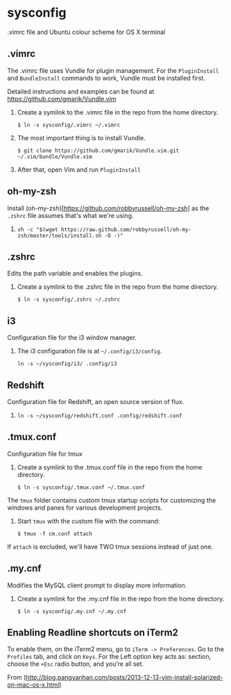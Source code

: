 sysconfig
=========

.vimrc file and Ubuntu colour scheme for OS X terminal

## .vimrc

The .vimrc file uses Vundle for plugin management. For the `PluginInstall` and `BundleInstall`
commands to work, Vundle must be installed first.

Detailed instructions and examples can be found at https://github.com/gmarik/Vundle.vim

1. Create a symlink to the .vimrc file in the repo from the home directory.

    `$ ln -s sysconfig/.vimrc ~/.vimrc`

1. The most important thing is to install Vundle.

    `$ git clone https://github.com/gmarik/Vundle.vim.git ~/.vim/bundle/Vundle.vim`

1. After that, open Vim and run `PluginInstall`

## oh-my-zsh

Install (oh-my-zsh)[https://github.com/robbyrussell/oh-my-zsh]
as the `.zshrc` file assumes that's what we're using.

1. `sh -c "$(wget https://raw.github.com/robbyrussell/oh-my-zsh/master/tools/install.sh -O -)"`

## .zshrc

Edits the path variable and enables the plugins.

1. Create a symlink to the .zshrc file in the repo from the home directory.

    `$ ln -s sysconfig/.zshrc ~/.zshrc`

## i3

Configuration file for the i3 window manager.

1. The i3 configuration file is at `~/.config/i3/config`.

    `ln -s ~/sysconfig/i3/ .config/i3`

## Redshift

Configuration file for Redshift, an open source version of flux.

1. `ln -s ~/sysconfig/redshift.conf .config/redshift.conf`

## .tmux.conf

Configuration file for tmux

1. Create a symlink to the .tmux.conf file in the repo from the home directory.

    `$ ln -s sysconfig/.tmux.conf ~/.tmux.conf`

The `tmux` folder contains custom tmux startup scripts for customizing the windows
and panes for various development projects.

1. Start `tmux` with the custom file with the command:

    `$ tmux -f cm.conf attach`

  If `attach` is excluded, we'll have TWO tmux sessions instead of just one.

## .my.cnf

Modifies the MySQL client prompt to display more information.

1. Create a symlink for the .my.cnf file in the repo from the home directory.

    `$ ln -s sysconfig/.my.cnf ~/.my.cnf`

## Enabling Readline shortcuts on iTerm2

To enable them, on the iTerm2 menu, go to `iTerm -> Preferences`. Go to the `Profiles` tab, and click on `Keys`.
For the Left option key acts as: section, choose the `+Esc` radio button, and you’re all set.

From (http://blog.pangyanhan.com/posts/2013-12-13-vim-install-solarized-on-mac-os-x.html)

